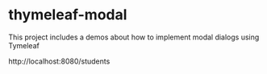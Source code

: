 # thymeleaf-modal
This project includes a demos about how to implement modal dialogs using Tymeleaf

http://localhost:8080/students
